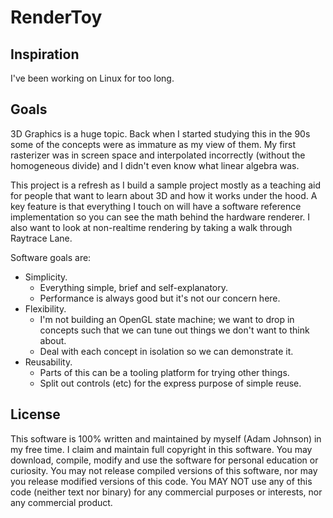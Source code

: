 # RenderToy

## Inspiration
I've been working on Linux for too long.

## Goals
3D Graphics is a huge topic. Back when I started studying this in the 90s some
of the concepts were as immature as my view of them. My first rasterizer was
in screen space and interpolated incorrectly (without the homogeneous divide)
and I didn't even know what linear algebra was.

This project is a refresh as I build a sample project mostly as a teaching aid
for people that want to learn about 3D and how it works under the hood. A key
feature is that everything I touch on will have a software reference
implementation so you can see the math behind the hardware renderer. I also
want to look at non-realtime rendering by taking a walk through Raytrace Lane.

Software goals are:
- Simplicity.
  - Everything simple, brief and self-explanatory.
  - Performance is always good but it's not our concern here.
- Flexibility.
  - I'm not building an OpenGL state machine; we want to drop in concepts
    such that we can tune out things we don't want to think about.
  - Deal with each concept in isolation so we can demonstrate it.
- Reusability.
  - Parts of this can be a tooling platform for trying other things.
  - Split out controls (etc) for the express purpose of simple reuse.

## License
This software is 100% written and maintained by myself (Adam Johnson) in my
free time. I claim and maintain full copyright in this software. You may
download, compile, modify and use the software for personal education or
curiosity. You may not release compiled versions of this software, nor
may you release modified versions of this code. You MAY NOT use any of this
code (neither text nor binary) for any commercial purposes or interests, nor
any commercial product.